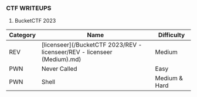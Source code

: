 ### CTF WRITEUPS

1. BucketCTF 2023

| Category | Name | Difficulty |
| --- | --- | --- |
| REV | [licenseer](/BucketCTF 2023/REV - licenseer/REV - licenseer (Medium).md) | Medium |
| PWN | Never Called | Easy |
| PWN | Shell | Medium & Hard |
